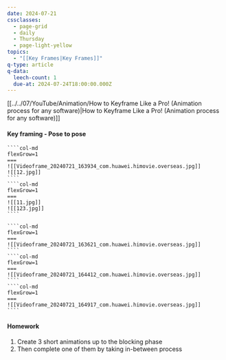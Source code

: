 ```yaml
---
date: 2024-07-21
cssclasses:
  - page-grid
  - daily
  - Thursday
  - page-light-yellow
topics:
  - "[[Key Frames|Key Frames]]"
q-type: article
q-data:
  leech-count: 1
  due-at: 2024-07-24T18:00:00.000Z
---
```

[[../../07/YouTube/Animation/How to Keyframe Like a Pro! (Animation process for any software)|How to Keyframe Like a Pro! (Animation process for any software)]]
#### Key framing - Pose to pose
`````col
````col-md
flexGrow=1
===
![[Videoframe_20240721_163934_com.huawei.himovie.overseas.jpg]]
![[12.jpg]]
````
````col-md
flexGrow=1
===
![[11.jpg]]
![[123.jpg]]
````
`````
`````col
````col-md
flexGrow=1
===
![[Videoframe_20240721_163621_com.huawei.himovie.overseas.jpg]]
````
````col-md
flexGrow=1
===
![[Videoframe_20240721_164412_com.huawei.himovie.overseas.jpg]]
````
````col-md
flexGrow=1
===
![[Videoframe_20240721_164917_com.huawei.himovie.overseas.jpg]]
````
`````
#### Homework
1. Create 3 short animations up to the blocking phase
2. Then complete one of them by taking in-between process
